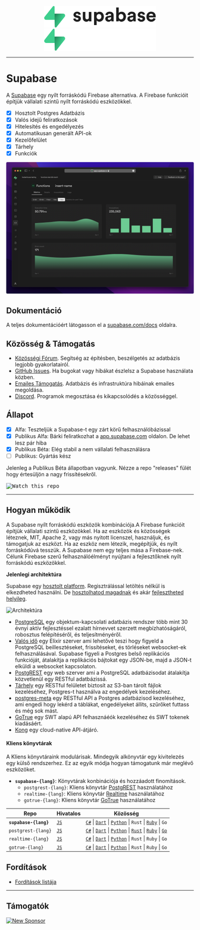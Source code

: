 <p align="center">
<img width="300" src="https://raw.githubusercontent.com/supabase/supabase/master/packages/common/assets/images/supabase-logo-wordmark--light.svg#gh-light-mode-only">
<img width="300" src="https://raw.githubusercontent.com/supabase/supabase/master/packages/common/assets/images/supabase-logo-wordmark--dark.svg#gh-dark-mode-only">
</p>

---

# Supabase

A [Supabase](https://supabase.com) egy nyílt forráskódú Firebase alternatíva. A Firebase funkcióit építjük vállalati szintű nyílt forráskódú eszközökkel.

- [x] Hosztolt Postgres Adatbázis
- [x] Valós idejű feliratkozások
- [x] Hitelesítés és engedélyezés
- [x] Automatikusan generált API-ok
- [x] Kezelőfelület
- [x] Tárhely
- [x] Funkciók

![Supabase Dashboard](https://raw.githubusercontent.com/supabase/supabase/master/apps/www/public/images/github/supabase-dashboard.png)

## Dokumentáció

A teljes dokumentációért látogasson el a [supabase.com/docs](https://supabase.com/docs) oldalra.

## Közösség & Támogatás

- [Közösségi Fórum](https://github.com/supabase/supabase/discussions). Segítség az építésben, beszélgetés az adatbázis legjobb gyakorlatairól.
- [GitHub Issues](https://github.com/supabase/supabase/issues). Ha bugokat vagy hibákat észlelsz a Supabase használata közben.
- [Emailes Támogatás](https://supabase.com/docs/support#business-support). Adatbázis és infrastruktúra hibáinak emailes megoldása.
- [Discord](https://discord.supabase.com). Programok megosztása és kikapcsolódés a közösséggel.

## Állapot

- [x] Alfa: Teszteljük a Supabase-t egy zárt körű felhasználóbázissal
- [x] Publikus Alfa: Bárki feliratkozhat a [app.supabase.com](https://app.supabase.com) oldalon. De lehet lesz pár hiba
- [x] Publikus Béta: Elég stabil a nem vállalati felhasználásra
- [ ] Publikus: Gyártás kész

Jelenleg a Publikus Béta állapotban vagyunk. Nézze a repo "releases" fülét hogy értesüljön a nagy frissítésekről.

<kbd><img src="https://raw.githubusercontent.com/supabase/supabase/d5f7f413ab356dc1a92075cb3cee4e40a957d5b1/web/static/watch-repo.gif" alt="Watch this repo"/></kbd>

---

## Hogyan működik

A Supabase nyílt forráskódú eszközök kombinációja.A Firebase funkcióit építjük vállalati szintű eszközökkel. Ha az eszközök és közösségek léteznek, MIT, Apache 2, vagy más nyitott licenszel, használjuk, és támogatjuk az eszközt. Ha az eszköz nem létezik, megépítjük, és nyílt forráskódúvá tesszük. A Supabase nem egy teljes mása a Firebase-nek. Célunk Firebase szerű felhasználóélményt nyújtani a fejlesztőknek nyílt forráskódú eszközökkel.

**Jelenlegi architektúra**

Supabase egy [hosztolt platform](https://app.supabase.com). Regisztrálással letöltés nélkül is elkezdheted használni.
De [hosztolhatod magadnak](https://supabase.com/docs/guides/hosting/overview) és akár [fejlesztheted helyileg](https://supabase.com/docs/guides/local-development).

![Architektúra](https://user-images.githubusercontent.com/70828596/187547862-ffa9d058-0c3a-4851-a3e7-92ccfca4b596.png)

- [PostgreSQL](https://www.postgresql.org/) egy objektum-kapcsolati adatbázis rendszer több mint 30 évnyi aktív fejlesztéssel ezalatt hírnevvet szerzett megbízhatóságáról, robosztus felépítéséről, és teljesítményéről.
- [Valós idő](https://github.com/supabase/realtime) egy Elixir szerver ami lehetővé teszi hogy figyeld a PostgreSQL beillesztéseket, frissítéseket, és törléseket websocket-ek felhasználásával. Supabase figyeli a Postgres belső replikációs funkcióját, átalakítja a replikációs bájtokat egy JSON-be, majd a JSON-t elküldi a websocket kapcsolaton.
- [PostgREST](http://postgrest.org/) egy web szerver ami a PostgreSQL adatbázisodat átalakítja közvetlenül egy RESTful adatbázissá.
- [Tárhely](https://github.com/supabase/storage-api) egy RESTful felületet biztosít az S3-ban tárolt fájlok kezeléséhez, Postgres-t használva az engedélyek kezeléséhez.
- [postgres-meta](https://github.com/supabase/postgres-meta) egy RESTful API a Postgres adatbázisod kezeléséhez, ami engedi hogy lekérd a táblákat, engedélyeket állíts, szűrőket futtass és még sok mást.
- [GoTrue](https://github.com/netlify/gotrue) egy SWT alapú API felhasznáéók kezeléséhez és SWT tokenek kiadásáért.
- [Kong](https://github.com/Kong/kong) egy cloud-native API-átjáró.

#### Kliens könyvtárak

A Kliens könyvtáraink modulárisak. Mindegyik alkönyvtár egy kivitelezés egy külső rendszerhez. Ez az egyik módja hogyan támogatunk már meglévő eszközöket.

- **`supabase-{lang}`**: Könyvtárak konbinációja és hozzáadott finomítások.
  - `postgrest-{lang}`: Kliens könyvtár [PostgREST](https://github.com/postgrest/postgrest) használatához
  - `realtime-{lang}`: Kliens könyvtár [Realtime](https://github.com/supabase/realtime) használatához
  - `gotrue-{lang}`: Kliens könyvtár [GoTrue](https://github.com/netlify/gotrue) használatához

| Repo                  | Hivatalos                                        | Közösség                                                                                                                                                                                                                                                                                                                             |
| --------------------- | ------------------------------------------------ | ------------------------------------------------------------------------------------------------------------------------------------------------------------------------------------------------------------------------------------------------------------------------------------------------------------------------------------ |
| **`supabase-{lang}`** | [`JS`](https://github.com/supabase/supabase-js)  | [`C#`](https://github.com/supabase/supabase-csharp) \| [`Dart`](https://github.com/supabase/supabase-dart) \| [`Python`](https://github.com/supabase/supabase-py) \| `Rust` \| [`Ruby`](https://github.com/supabase/supabase-rb) \| `Go`                                                                                             |
| `postgrest-{lang}`    | [`JS`](https://github.com/supabase/postgrest-js) | [`C#`](https://github.com/supabase/postgrest-csharp) \| [`Dart`](https://github.com/supabase/postgrest-dart) \| [`Python`](https://github.com/supabase/postgrest-py) \| [`Rust`](https://github.com/supabase/postgrest-rs) \| [`Ruby`](https://github.com/supabase/postgrest-rb) \| [`Go`](https://github.com/supabase/postgrest-go) |
| `realtime-{lang}`     | [`JS`](https://github.com/supabase/realtime-js)  | [`C#`](https://github.com/supabase/realtime-csharp) \| [`Dart`](https://github.com/supabase/realtime-dart) \| [`Python`](https://github.com/supabase/realtime-py) \| `Rust` \| `Ruby` \| `Go`                                                                                                                                        |
| `gotrue-{lang}`       | [`JS`](https://github.com/supabase/gotrue-js)    | [`C#`](https://github.com/supabase/gotrue-csharp) \| [`Dart`](https://github.com/supabase/gotrue-dart) \| [`Python`](https://github.com/supabase/gotrue-py) \| `Rust` \| `Ruby` \| `Go`                                                                                                                                              |

<!--- Remove this list if you're traslating to another language, it's hard to keep updated across multiple files-->
<!--- Keep only the link to the list of translation files-->

## Fordítások

- [Fordítások listája](/i18n/languages.md) <!--- Keep only this -->

---

## Támogatók

[![New Sponsor](https://user-images.githubusercontent.com/10214025/90518111-e74bbb00-e198-11ea-8f88-c9e3c1aa4b5b.png)](https://github.com/sponsors/supabase)
